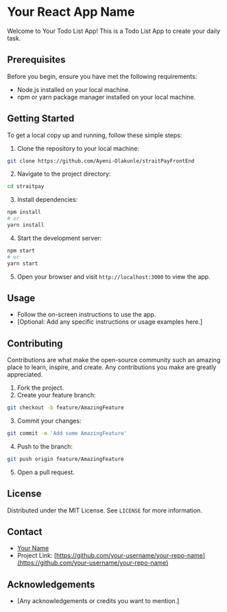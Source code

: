 # Your React App Name

Welcome to Your Todo List App! This is a Todo List App to create your daily task.

## Prerequisites

Before you begin, ensure you have met the following requirements:
- Node.js installed on your local machine.
- npm or yarn package manager installed on your local machine.

## Getting Started

To get a local copy up and running, follow these simple steps:

1. Clone the repository to your local machine:

```bash
git clone https://github.com/Ayeni-Olakunle/straitPayFrontEnd
```

2. Navigate to the project directory:

```bash
cd straitpay
```

3. Install dependencies:

```bash
npm install
# or
yarn install
```

4. Start the development server:

```bash
npm start
# or
yarn start
```

5. Open your browser and visit `http://localhost:3000` to view the app.

## Usage

- Follow the on-screen instructions to use the app.
- [Optional: Add any specific instructions or usage examples here.]

## Contributing

Contributions are what make the open-source community such an amazing place to learn, inspire, and create. Any contributions you make are greatly appreciated.

1. Fork the project.
2. Create your feature branch:

```bash
git checkout -b feature/AmazingFeature
```

3. Commit your changes:

```bash
git commit -m 'Add some AmazingFeature'
```

4. Push to the branch:

```bash
git push origin feature/AmazingFeature
```

5. Open a pull request.

## License

Distributed under the MIT License. See `LICENSE` for more information.

## Contact

- [Your Name](mailto:your-email@example.com)
- Project Link: [https://github.com/your-username/your-repo-name](https://github.com/your-username/your-repo-name)

## Acknowledgements

- [Any acknowledgements or credits you want to mention.]
